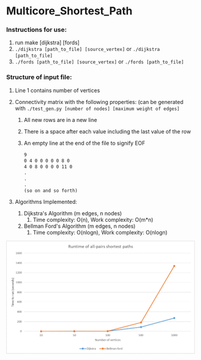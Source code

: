 # Multicore_Shortest_Path
### Instructions for use:
1. run make [dijkstra] [fords]
2. `./dijkstra [path_to_file] [source_vertex]` or `./dijkstra [path_to_file]`
3. `./fords [path_to_file] [source_vertex]` or `./fords [path_to_file]`

### Structure of input file:
1. Line 1 contains number of vertices

2. Connectivity matrix with the following properties: (can be generated with `./test_gen.py [number of nodes] [maximum weight of edges]`
    1. All new rows are in a new line
    2. There is a space after each value including the last value of the row
    3. An empty line at the end of the file to signify EOF
        
        ```e.g:
        9
        0 4 0 0 0 0 0 8 0 
        4 0 8 0 0 0 0 11 0 
        .
        .
        .
        (so on and so forth) 
        
        ```

3. Algorithms Implemented:
    1. Dijkstra's Algorithm (m edges, n nodes)
        1. Time complexity: O(n), Work complexity: O(m\*n)
    2. Bellman Ford's Algorithm (m edges, n nodes)
        1. Time complexity: O(nlogn), Work complexity: O(nlogn)
	
![Timing diagram](https://raw.githubusercontent.com/akrishnan19/Multicore_Shortest_Path/master/timing_diagram.png)
